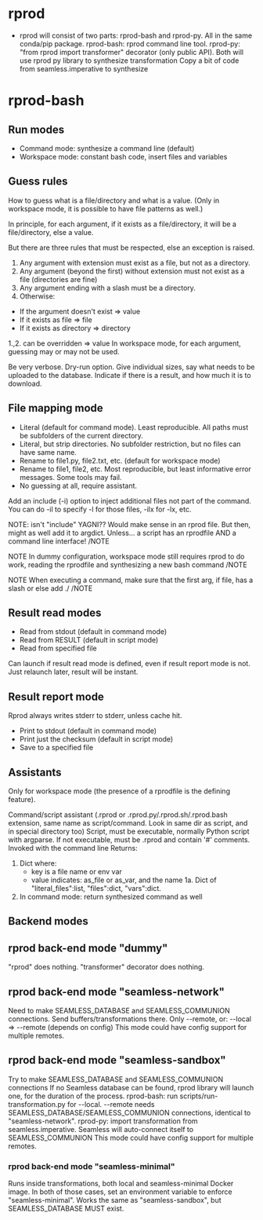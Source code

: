 # rprod

- rprod will consist of two parts: rprod-bash and rprod-py. All in the same conda/pip package.
  rprod-bash: rprod command line tool.
  rprod-py: "from rprod import transformer" decorator (only public API).
  Both will use rprod py library to synthesize transformation
  Copy a bit of code from seamless.imperative to synthesize

# rprod-bash

## Run modes

- Command mode: synthesize a command line (default)
- Workspace mode: constant bash code, insert files and variables

## Guess rules

How to guess what is a file/directory and what is a value. (Only in workspace mode, it is possible to have file patterns as well.)

In principle, for each argument,
  if it exists as a file/directory, it will be a file/directory, else a value.

But there are three rules that must be respected, else an exception is raised.

1. Any argument with extension must exist as a file, but not as a directory.
2. Any argument (beyond the first) without extension must not exist as a file
    (directories are fine)
3. Any argument ending with a slash must be a directory.
4. Otherwise:
- If the argument doesn't exist => value
- If it exists as file => file
- If it exists as directory => directory

1.,2. can be overridden => value
In workspace mode, for each argument, guessing may or may not be used.


Be very verbose. Dry-run option. Give individual sizes, say what needs to be uploaded to the database.
Indicate if there is a result, and how much it is to download.

## File mapping mode

- Literal (default for command mode). Least reproducible. All paths must be subfolders of the current directory.
- Literal, but strip directories. No subfolder restriction, but no files can have same name.
- Rename to file1.py, file2.txt, etc. (default for workspace mode)
- Rename to file1, file2, etc. Most reproducible, but least informative error messages. Some tools may fail.
- No guessing at all, require assistant.

Add an include (-i) option to inject additional files not part of the command. You can do -il to specify -l for those files, -ilx for -lx, etc.

NOTE: isn't "include" YAGNI?? Would make sense in an rprod file.
But then, might as well add it to argdict.
Unless... a script has an rprodfile AND a command line interface!
/NOTE

NOTE
In dummy configuration, workspace mode still requires rprod to do work, reading
the rprodfile and synthesizing a new bash command
/NOTE

NOTE
When executing a command, make sure that the first arg, if file, has a slash or else add ./
/NOTE

## Result read modes

- Read from stdout (default in command mode)
- Read from RESULT (default in script mode)
- Read from specified file

Can launch if result read mode is defined, even if result report mode is not. Just relaunch later, result will be instant.

## Result report mode

Rprod always writes stderr to stderr, unless cache hit.

- Print to stdout (default in command mode)
- Print just the checksum (default in script mode)
- Save to a specified file

## Assistants

Only for workspace mode (the presence of a rprodfile is the defining feature).

Command/script assistant (.rprod or .rprod.py/.rprod.sh/.rprod.bash extension, same name as script/command. Look in same dir as script, and in special directory too)
Script, must be executable, normally Python script with argparse.
If not executable, must be .rprod and contain '#' comments.
Invoked with the command line
Returns:

1. Dict where:
    - key is a file name or env var
    - value indicates: as_file or as_var, and the name
1a. Dict of "literal_files":list, "files":dict, "vars":dict.
2. In command mode: return synthesized command as well


## Backend modes

## rprod back-end mode "dummy"

"rprod" does nothing. "transformer" decorator does nothing.

## rprod back-end mode "seamless-network"

Need to make SEAMLESS_DATABASE and SEAMLESS_COMMUNION connections.
Send buffers/transformations there.
Only --remote, or: --local => --remote  (depends on config)
This mode could have config support for multiple remotes.

## rprod back-end mode "seamless-sandbox"

Try to make SEAMLESS_DATABASE and SEAMLESS_COMMUNION connections
If no Seamless database can be found, rprod library will launch one, for the duration of the process.
rprod-bash: run scripts/run-transformation.py for --local. --remote needs
SEAMLESS_DATABASE/SEAMLESS_COMMUNION connections, identical to "seamless-network".
rprod-py: import transformation from seamless.imperative. Seamless will auto-connect itself to SEAMLESS_COMMUNION
This mode could have config support for multiple remotes.

### rprod back-end mode "seamless-minimal"

Runs inside transformations, both local and seamless-minimal Docker image.
In both of those cases, set an environment variable to enforce "seamless-minimal".
Works the same as "seamless-sandbox", but SEAMLESS_DATABASE MUST exist.